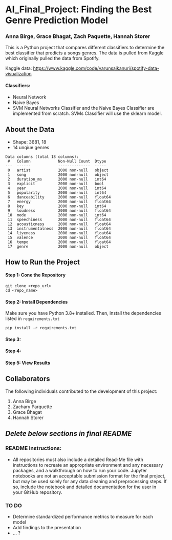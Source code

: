 # AI_Final_Project: Finding the Best Genre Prediction Model
### Anna Birge, Grace Bhagat, Zach Paquette, Hannah Storer

This is a Python project that compares different classifiers to determine the best classifier that predicts a songs genres. The data is pulled from Kaggle which originally pulled the data from Spotify.

Kaggle data: https://www.kaggle.com/code/varunsaikanuri/spotify-data-visualization

#### Classifiers: 
  - Neural Network
  - Naive Bayes
  - SVM
Neural Networks Classifier and the Naive Bayes Classifier are implemented from scratch. SVMs Classifier will use the sklearn model.


## About the Data
 - Shape: 3681, 18
 - 14 unqiue genres
```
Data columns (total 18 columns):
 #   Column            Non-Null Count  Dtype  
---  ------            --------------  -----  
 0   artist            2000 non-null   object 
 1   song              2000 non-null   object 
 2   duration_ms       2000 non-null   int64  
 3   explicit          2000 non-null   bool   
 4   year              2000 non-null   int64  
 5   popularity        2000 non-null   int64  
 6   danceability      2000 non-null   float64
 7   energy            2000 non-null   float64
 8   key               2000 non-null   int64  
 9   loudness          2000 non-null   float64
 10  mode              2000 non-null   int64  
 11  speechiness       2000 non-null   float64
 12  acousticness      2000 non-null   float64
 13  instrumentalness  2000 non-null   float64
 14  liveness          2000 non-null   float64
 15  valence           2000 non-null   float64
 16  tempo             2000 non-null   float64
 17  genre             2000 non-null   object 
```

## How to Run the Project
#### Step 1: Cone the Repository
```
git clone <repo_url>
cd <repo_name>
```

#### Step 2: Install Dependencies
Make sure you have Python 3.8+ installed. Then, install the dependencies listed in ```requirements.txt```
```
pip install -r requirements.txt
```

#### Step 3: 


#### Step 4:


#### Step 5: View Results





## Collaborators
The following individuals contributed to the development of this project:
1. Anna Birge
2. Zachary Parquette
3. Grace Bhagat
4. Hannah Storer


## *Delete below sections in final README*
 ### README Instructions:
  - All repositories must also include a detailed Read-Me file with instructions to recreate an appropriate environment and any necessary packages, and a walkthrough on how to run your code. Jupyter notebooks are not an acceptable submission format for the final project, but may be used solely for any data cleaning and preprocessing steps. If so, include the notebook and detailed documentation for the user in your GitHub repository.


### TO DO
- Determine standardized performance metrics to measure for each model
- Add findings to the presentation
- ... ?
